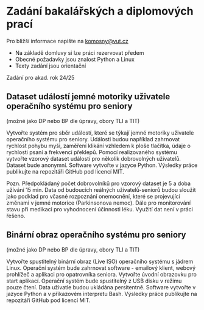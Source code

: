 # Zadání bakalářských a diplomových prací

Pro bližší informace napište na komosny@vut.cz 
- Na základě domluvy si lze práci rezervovat předem 
- Obecné požadavky jsou znalost Python a Linux
- Texty zadání jsou orientační

Zadání pro akad. rok 24/25

## Dataset událostí jemné motoriky uživatele operačního systému pro seniory
(možné jako DP nebo BP dle úpravy, obory TLI a TIT)

Vytvořte systém pro sběr událostí, které se týkají jemné motoriky uživatele operačního systému pro seniory. Události budou například zahrnovat rychlost pohybu myši, zaměření klikání vzhledem k ploše tlačítka, údaje o rychlosti psaní a frekvenci překlepů. Pomocí realizovaného systému vytvořte vzorový dataset událostí pro několik dobrovolných uživatelů. Dataset bude anonymní. Software vytvořte v jazyce Python. Výsledky práce publikujte na repozitáři GitHub pod licencí MIT.

Pozn. Předpokládaný počet dobrovolníků pro vzorový dataset je 5 a doba užívání 15 min. Data od budoucích reálných uživatelů-seniorů budou sloužit jako podklad pro včasné rozpoznání onemocnění, které se projevující změnami v jemné motorice (Parkinsonova nemoc). Dále pro monitorování stavu při medikaci pro vyhodnocení účinnosti léku. Využití dat není v práci řešeno.

## Binární obraz operačního systému pro seniory
(možné jako DP nebo BP dle úpravy, obory TLI a TIT)

Vytvořte spustitelný binární obraz (Live ISO) operačního systému s jádrem Linux. Operační systém bude zahrnovat software - emailový klient, webový prohlížeč a aplikaci pro opatrovníka seniora. Vytvořte úvodní obrazovku pro start aplikací. Operační systém bude spustitelný z USB disku v režimu pouze čtení. Data uživatle budou ukládána persitentně. Software vytvořte v jazyce Python a v příkazovém interpretu Bash. Výsledky práce publikujte na repozitáři GitHub pod licencí MIT.
